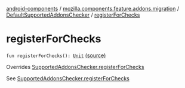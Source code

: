 [android-components](../../index.md) / [mozilla.components.feature.addons.migration](../index.md) / [DefaultSupportedAddonsChecker](index.md) / [registerForChecks](./register-for-checks.md)

# registerForChecks

`fun registerForChecks(): `[`Unit`](https://kotlinlang.org/api/latest/jvm/stdlib/kotlin/-unit/index.html) [(source)](https://github.com/mozilla-mobile/android-components/blob/master/components/feature/addons/src/main/java/mozilla/components/feature/addons/migration/SupportedAddonsChecker.kt#L80)

Overrides [SupportedAddonsChecker.registerForChecks](../-supported-addons-checker/register-for-checks.md)

See [SupportedAddonsChecker.registerForChecks](../-supported-addons-checker/register-for-checks.md)

